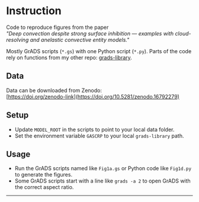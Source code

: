# Instruction

Code to reproduce figures from the paper  
*"Deep convection despite strong surface inhibition — examples with cloud-resolving and anelastic convective entity models."*

Mostly GrADS scripts (`*.gs`) with one Python script (`*.py`).
Parts of the code rely on functions from my other repo: [grads-library](https://github.com/kuantingkuo/grads-library).

## Data

Data can be downloaded from Zenodo:  
[https://doi.org/zenodo-link](https://doi.org/10.5281/zenodo.16792279)

## Setup

- Update `MODEL_ROOT` in the scripts to point to your local data folder.  
- Set the environment variable `GASCRP` to your local `grads-library` path.

## Usage

- Run the GrADS scripts named like `Fig1a.gs` or Python code like `Fig1d.py` to generate the figures.  
- Some GrADS scripts start with a line like `grads -a 2` to open GrADS with the correct aspect ratio.

---
